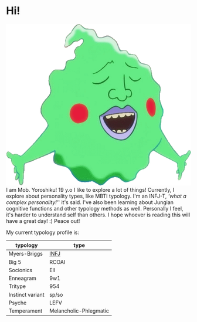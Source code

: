 # Hi!

![dimple](img/dimple.png)
I am Mob. Yoroshiku!
19 y.o
I like to explore a lot of things!
Currently, I explore about personality types, like MBTI typology.
I'm an INFJ-T, _'what a complex personality!'_' it's said.
I've also been learning about Jungian cognitive functions and other typology methods as well.
Personally I feel, it's harder to understand self than others.
I hope whoever is reading this will have a great day! :)
Peace out!

My current typology profile is:

| typology         | type                                                           |
| ---              | ---                                                            |
| Myers-Briggs     | [INFJ](https://www.16personalities.com/profiles/efb53d96f06a3) |
| Big 5            | RCOAI                                                          |
| Socionics        | EII                                                            |
| Enneagram        | 9w1                                                            |
| Tritype          | 954                                                            |
| Instinct variant | sp/so                                                          |
| Psyche           | LEFV                                                           |
| Temperament      | Melancholic-Phlegmatic                                         |
